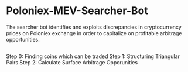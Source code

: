 # Poloniex-MEV-Searcher-Bot
The searcher bot identifies and exploits discrepancies in cryptocurrency prices on Poloniex exchange in order to capitalize on profitable arbitrage opportunities.

##
Step 0: Finding coins which can be traded
Step 1: Structuring Triangular Pairs
Step 2: Calculate Surface Arbitrage Opporunities
